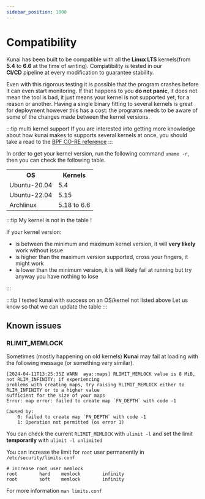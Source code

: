 ```yaml
---
sidebar_position: 1000
---
```


# Compatibility

Kunai has been built to be compatible with all the **Linux LTS** kernels(from **5.4** to **6.6** at the time of writing). Compatibility is tested in our **CI/CD** pipeline at every modification to guarantee stability. 

Even with this rigorous testing it is possible that the program crashes before it can even start monitoring. If that happens to you **do not panic**, it does not mean the tool is bad, it just means your kernel is not supported yet, for a reason or another. Having a single binary fitting to several kernels is great for deployment however this has a cost: the programs needs to be aware of some of the changes made between the kernel versions.

:::tip multi kernel support
If you are interested into getting more knowledge about how kunai makes to supports several kernels at once, you should take a read to the [BPF CO-RE reference](https://nakryiko.com/posts/bpf-core-reference-guide/)
:::

In order to get your kernel version, run the following command `uname -r`, then you can check the following table.

<html>
 <table>
  <tr>
    <th>OS</th>
    <th>Kernels</th>
  </tr>
  <tr>
    <td>Ubuntu-20.04</td>
    <td>5.4</td>
  </tr>
  <tr>
    <td>Ubuntu-22.04</td>
    <td>5.15</td>
  </tr>
  <tr>
    <td>Archlinux</td>
    <td>5.18 to 6.6</td>
  </tr>
</table> 
</html>

:::tip My kernel is not in the table !

If your kernel version:
* is between the minimum and maximum kernel version, it will **very likely** work without issue
* is higher than the maximum version supported, cross your fingers, it might work
* is lower than the minimum version, it is will likely fail at running but try anyway you have nothing to lose

:::

:::tip I tested kunai with success on an OS/kernel not listed above
Let us know so that we can update the table
:::

## Known issues

### RLIMIT_MEMLOCK

Sometimes (mostly happening on old kernels) **Kunai** may fail at loading with the following
message (or something very similar).

```
[2024-04-11T13:25:35Z WARN  aya::maps] RLIMIT_MEMLOCK value is 8 MiB, not RLIM_INFINITY; if experiencing 
problems with creating maps, try raising RLIMIT_MEMLOCK either to RLIM_INFINITY or to a higher value 
sufficient for the size of your maps
Error: map error: failed to create map `FN_DEPTH` with code -1

Caused by:
    0: failed to create map `FN_DEPTH` with code -1
    1: Operation not permitted (os error 1)
```

You can check the current `RLIMIT_MEMLOCK` with `ulimit -l` and set the limit **temporarily** with
`ulimit -l unlimited`

You can increase the limit for `root` user permanently in `/etc/security/limits.conf`

```text title="/etc/security/limits.conf"
# increase root user memlock
root        hard    memlock        infinity
root        soft    memlock        infinity
```

For more information `man limits.conf`

